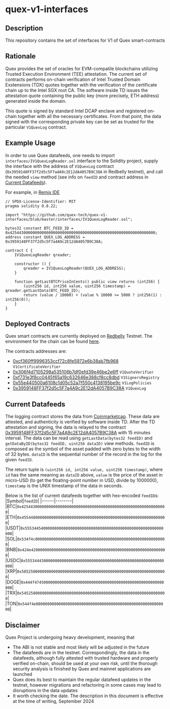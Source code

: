 # quex-v1-interfaces

## Description

This repository contains the set of interfaces for V1 of Quex smart-contracts

## Rationale

Quex provides the set of oracles for EVM-compatile blockchains utilizing Trusted Execution Environment (TEE)
attestation. The current set of contracts performs on-chain verification of Intel Trusted Domain Exstensions (TDX)
quotes together with the verification of the certificate chain up to the Intel SGX root CA. The software inside TD
issues the attestation quote containing the public key (more precisely, ETH address) generated inside the domain.

This quote is signed by standard Intel DCAP enclave and registered on-chain together with all the necessary
certificates. From that point, the data signed with the corresponding private key can be set as trusted for the
particular `V1QuexLog` contract.

## Example Usage

In order to use Quex datafeeds, one needs to import `interfaces/IV1QuexLogReader.sol` interface to the Solidity project,
supply the interface with the address of `V1QuexLog` contract (`0x3959148FF37f2d5c5F7a4A9c2E12dA4057B9C38A` in Redbelly
testnet), and call the needed `view` method (see info on `feedID` and contract address in [Current Datafeeds](#cd-anchor)).

For example, in [Remix IDE](https://remix.ethereum.org/)

```solidity
// SPDX-License-Identifier: MIT
pragma solidity 0.8.22;

import "https://github.com/quex-tech/quex-v1-interfaces/blob/master/interfaces/IV1QuexLogReader.sol";

bytes32 constant BTC_FEED_ID = 0x4254430000000000000000000000000000000000000000000000000000000000;
address constant QUEX_LOG_ADDRESS = 0x3959148FF37f2d5c5F7a4A9c2E12dA4057B9C38A;

contract C {
    IV1QuexLogReader qreader;

    constructor () {
        qreader = IV1QuexLogReader(QUEX_LOG_ADDRESS);
    }

    function getLastBTCPriceInCents() public view returns (int256) {
        (uint256 id, int256 value, uint256 timestamp) = qreader.getLastData(BTC_FEED_ID);
        return (value / 10000) + (value % 10000 >= 5000 ? int256(1) : int256(0));
    }
}
```

## Deployed Contracts

Quex smart contracts are currently deployed on [Redbelly](https://www.redbelly.network/) Testnet. The environment for 
the chain can be found [here](https://vine.redbelly.network/environments).

The contracts addresses are:
+ [0xcf360ff9996353ccf72c8fe5972e6b38ab7fb968](https://explorer.testnet.redbelly.network/address/0xcf360ff9996353ccf72c8fe5972e6b38ab7fb968) `V1CertificateVerifier`
+ [0x306f4d7105298a535106b7df0efd39e46be2e6ff](https://explorer.testnet.redbelly.network/address/0x306f4d7105298a535106b7df0efd39e46be2e6ff) `V1QuoteVerifier`
+ [0xf731e3f8cc0445f65a19c632646e388cf8cc8dbd](https://explorer.testnet.redbelly.network/address/0xf731e3f8cc0445f65a19c632646e388cf8cc8dbd) `V1SignersRegistry`
+ [0x55e440500a6108c1d05c52a7f550c4138195be9c](https://explorer.testnet.redbelly.network/address/0x55e440500a6108c1d05c52a7f550c4138195be9c) `V1LogPolicies`
+ [0x3959148FF37f2d5c5F7a4A9c2E12dA4057B9C38A](https://explorer.testnet.redbelly.network/address/0x3959148ff37f2d5c5f7a4a9c2e12da4057b9c38a) `V1QuexLog`

## <a id="cd-anchor"></a>Current Datafeeds 

The logging contract stores the data from [Coinmarketcap](https://coinmarketcap.com/). These data are attested, and
authenticity is verified by software inside TD. After the TD attestation and signing, the data is relayed to the
contract [0x3959148FF37f2d5c5F7a4A9c2E12dA4057B9C38A](https://explorer.testnet.redbelly.network/address/0x3959148ff37f2d5c5f7a4a9c2e12da4057b9c38a)
with 15 minutes interval. The data can be read using
`getLastData(bytes32 feedID)` and `getDataByID(bytes32 feedID, uint256 dataID)` view methods.
`feedID` is composed as the symbol of the asset padded with zero bytes to the width of 32 bytes. `dataID` is the
sequential number of the record in the log for the given `feedID`.

The return tuple is `(uint256 id, int256 value, uint256 timestamp)`, where `id` has the same meaning as `dataID` above,
`value` is the price of the asset in micro-USD (to get the floating-point number in USD, divide by 1000000), `timestamp`
is the UNIX timestamp of the data in seconds.

Below is the list of current datafeeds together with hex-encoded `feedID`s:
|Symbol|`feedID`|
|------|--------|
|BTC|`0x4254430000000000000000000000000000000000000000000000000000000000`|
|ETH|`0x4554480000000000000000000000000000000000000000000000000000000000`|
|USDT|`0x5553445400000000000000000000000000000000000000000000000000000000`|
|SOL|`0x534f4c0000000000000000000000000000000000000000000000000000000000`|
|BNB|`0x424e420000000000000000000000000000000000000000000000000000000000`|
|USDC|`0x5553444300000000000000000000000000000000000000000000000000000000`|
|XRP|`0x5852500000000000000000000000000000000000000000000000000000000000`|
|DOGE|`0x444f474500000000000000000000000000000000000000000000000000000000`|
|TRX|`0x5452580000000000000000000000000000000000000000000000000000000000`|
|TON|`0x544f4e0000000000000000000000000000000000000000000000000000000000`|

## Disclaimer

Quex Project is undergoing heavy development, meaning that
+ The ABI is not stable and most likely will be adjusted in the future
+ The datafeeds are in the testnet. Correspondingly, the data in the datafeeds, although fully attested with trusted
  hardware and properly verified on-chain, should be used at your own risk, until the thorough security analysis is
  finished by Quex and mainnet applications are launched
+ Quex does its best to maintain the regular datafeed updates in the testnet, however migrations and refactoring in some
  cases may lead to disruptions in the data updates
+ It worth checking the date. The description in this document is effective at the time of writing, September 2024
